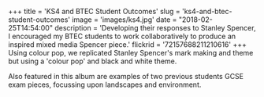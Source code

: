 +++
title = 'KS4 and BTEC Student Outcomes'
slug = 'ks4-and-btec-student-outcomes'
image = 'images/ks4.jpg'
date = "2018-02-25T14:54:00"
description = 'Developing their responses to Stanley Spencer, I encouraged my BTEC students to work collaboratively to produce an inspired mixed media Spencer piece.'
flickrid = '72157688211210616'
+++
 Using colour pop, we replicated Stanley Spencer's mark making and theme but using a 'colour pop' and black and white theme.

Also featured in this album are examples of two previous students GCSE exam pieces, focussing upon landscapes and environment.